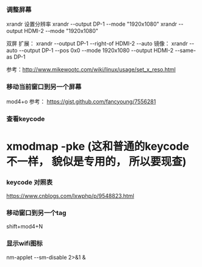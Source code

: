 ### 调整屏幕
xrandr
设置分辨率
xrandr --output DP-1 --mode "1920x1080"
xrandr --output HDMI-2 --mode "1920x1080"

双屏
扩展：
xrandr --output DP-1 --right-of HDMI-2 --auto
镜像：
xrandr --auto --output DP-1 --pos 0x0 --mode 1920x1080 --output HDMI-2 --same-as DP-1

参考：http://www.mikewootc.com/wiki/linux/usage/set_x_reso.html
### 移动当前窗口到另一个屏幕
mod4+o
参考： https://gist.github.com/fancyoung/7556281

### 查看keycode
xmodmap -pke
(这和普通的keycode不一样， 貌似是专用的， 所以要现查)
=======


### keycode 对照表
https://www.cnblogs.com/lxwphp/p/9548823.html

### 移动窗口到另一个tag
shift+mod4+N

### 显示wifi图标
nm-applet --sm-disable 2>&1 &
